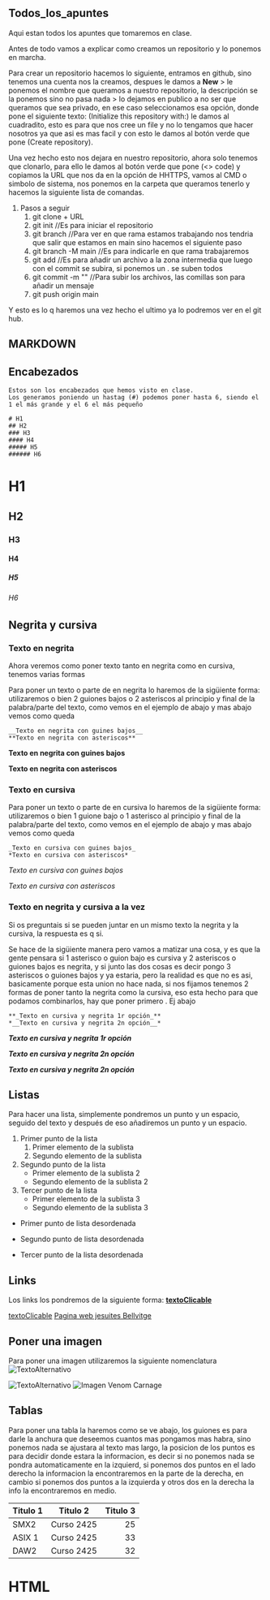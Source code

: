 ## Todos_los_apuntes
Aqui estan todos los apuntes que tomaremos en clase.

Antes de todo vamos a explicar como creamos un repositorio y lo ponemos en marcha.

Para crear un repositorio hacemos lo siguiente, entramos en github, sino tenemos una cuenta nos la creamos, despues le damos a __New__ > le ponemos el nombre que queramos a nuestro repositorio, la descripción se la ponemos sino no pasa nada > lo dejamos en publico a no ser que queramos que sea privado, en ese caso seleccionamos esa opción, donde pone el siguiente texto: (Initialize this repository with:) le damos al cuadradito, esto es para que nos cree un file y no lo tengamos que hacer nosotros ya que asi es mas facil y con esto le damos al botón verde que pone (Create repository).

Una vez hecho esto nos dejara en nuestro repositorio, ahora solo tenemos que clonarlo, para ello le damos al botón verde que pone (<> code) y copiamos la URL que nos da en la opción de HHTTPS, vamos al CMD o simbolo de sistema, nos ponemos en la carpeta que queramos tenerlo y hacemos la siguiente lista de comandas.


1. Pasos a seguir
    1. git clone + URL
    2. git init //Es para iniciar el repositorio
    3. git branch //Para ver en que rama estamos trabajando nos tendria que salir que estamos en main sino hacemos el siguiente paso
    4. git branch -M main //Es para indicarle en que rama trabajaremos
    5. git add //Es para añadir un archivo a la zona intermedia que luego con el commit se subira, si ponemos un . se suben todos
    6. git commit -m "" //Para subir los archivos, las comillas son para añadir un mensaje
    7. git push origin main
  
Y esto es lo q haremos una vez hecho el ultimo ya lo podremos ver en el git hub.
   



## MARKDOWN


## Encabezados

```
Estos son los encabezados que hemos visto en clase.
Los generamos poniendo un hastag (#) podemos poner hasta 6, siendo el 1 el más grande y el 6 el más pequeño

# H1
## H2
### H3
#### H4
##### H5
###### H6

```

# H1
## H2
### H3
#### H4
##### H5
###### H6


## Negrita y cursiva


### Texto en negrita 

Ahora veremos como poner texto tanto en negrita como en cursiva, tenemos varias formas

Para poner un texto o parte de en negrita lo haremos de la sigüiente forma: utilizaremos o bien 2 guiones bajos o 2 asteriscos al principio y final de la palabra/parte del texto, como vemos en el ejemplo de abajo y mas abajo vemos como queda

```
__Texto en negrita con guines bajos__
**Texto en negrita con asteriscos**
```

__Texto en negrita con guines bajos__

**Texto en negrita con asteriscos**


### Texto en cursiva

Para poner un texto o parte de en cursiva lo haremos de la sigüiente forma: utilizaremos o bien 1 guione bajo o 1 asterisco al principio y final de la palabra/parte del texto, como vemos en el ejemplo de abajo y mas abajo vemos como queda

```
_Texto en cursiva con guines bajos_
*Texto en cursiva con asteriscos*
```

_Texto en cursiva con guines bajos_

*Texto en cursiva con asteriscos*


### Texto en negrita y cursiva a la vez

Si os preguntais si se pueden juntar en un mismo texto la negrita y la cursiva, la respuesta es q si.

Se hace de la sigüiente manera pero vamos a matizar una cosa, y es que la gente pensara si 1 asterisco o guion bajo es cursiva y 2 asteriscos o guiones bajos es negrita, y si junto las dos cosas es decir pongo 3 asteriscos o guiones bajos y ya estaria, pero la realidad es que no es asi, basicamente porque esta union no hace nada, si nos fijamos tenemos 2 formas de poner tanto la negrita como la cursiva, eso esta hecho para que podamos combinarlos, hay que poner primero . Ej abajo

```
**_Texto en cursiva y negrita 1r opción_**
*__Texto en cursiva y negrita 2n opción__*
```

**_Texto en cursiva y negrita 1r opción_**

*__Texto en cursiva y negrita 2n opción__*

__*Texto en cursiva y negrita 2n opción*__




## Listas

Para hacer una lista, simplemente pondremos un punto y un espacio, seguido del texto y después de eso añadiremos un punto y un espacio.

1. Primer punto de la lista
    1. Primer elemento de la sublista
    2. Segundo elemento de la sublista
2. Segundo punto de la lista
    * Primer elemento de la sublista 2
    * Segundo elemento de la sublista 2
3. Tercer punto de la lista
    - Primer elemento de la sublista 3
    + Segundo elemento de la sublista 3

* Primer punto de lista desordenada
- Segundo punto de lista desordenada
+ Tercer punto de la lista desordenada




## Links

Los links los pondremos de la siguiente forma: **[textoClicable](URL "Titulo opcional")**

[textoClicable](URL "Titulo opcional")
[Pagina web jesuites Bellvitge](https://www.fje.edu/ca/fje "Titulo opcional")





## Poner una imagen

Para poner una imagen utilizaremos la siguiente nomenclatura ![TextoAlternativo](UbicacionDeLaImagen "Titulo opcional")

![TextoAlternativo](UbicacionDeLaImagen "Titulo opcional")
![Imagen Venom Carnage](https://github.com/BlancoJoel/Aprendizaje_Markdown/blob/main/imagen.jpg "Titulo opcional")



## Tablas

Para poner una tabla la haremos como se ve abajo, los guiones es para darle la anchura que deseemos cuantos mas pongamos mas habra, sino ponemos nada se ajustara al texto mas largo, la posicion de los puntos es para decidir donde estara la informacion, es decir si no ponemos nada se pondra automaticamente en la izquierd, si ponemos dos puntos en el lado derecho la informacion la encontraremos en la parte de la derecha, en cambio si ponemos dos puntos a la izquierda y otros dos en la derecha la info la encontraremos en medio.

|Titulo 1 | Titulo 2 | Titulo 3 |
|----------|:--------------:|-------------:|
|SMX2 |Curso 2425|25|
|ASIX 1|Curso 2425|33|
|DAW2|Curso 2425|32|


# HTML



